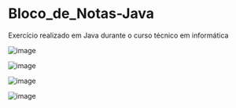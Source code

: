 # Bloco_de_Notas-Java
 Exercício realizado em Java durante o curso técnico em informática

![image](https://user-images.githubusercontent.com/88254161/155540972-4090f740-d664-4c6e-880e-a08ce5ddf640.png)

![image](https://user-images.githubusercontent.com/88254161/155540997-556925d2-290f-4007-bc89-48d3951fac35.png)

![image](https://user-images.githubusercontent.com/88254161/155541125-25f08c48-3cc8-4792-90b2-000c5287a271.png)

![image](https://user-images.githubusercontent.com/88254161/155541157-7e634dc8-e37e-4c63-b789-c36259ad2d6f.png)
